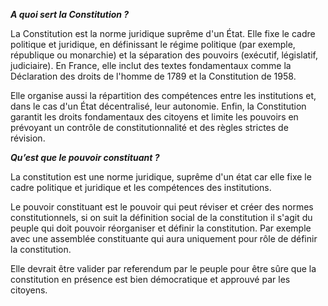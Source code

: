 ***A quoi sert la Constitution ?***

La Constitution est la norme juridique suprême d'un État. Elle fixe le cadre politique et juridique, en définissant le régime politique (par exemple, république ou monarchie) et la séparation des pouvoirs (exécutif, législatif, judiciaire). En France, elle inclut des textes fondamentaux comme la Déclaration des droits de l'homme de 1789 et la Constitution de 1958.

Elle organise aussi la répartition des compétences entre les institutions et, dans le cas d'un État décentralisé, leur autonomie. Enfin, la Constitution garantit les droits fondamentaux des citoyens et limite les pouvoirs en prévoyant un contrôle de constitutionnalité et des règles strictes de révision.


***Qu’est que le pouvoir constituant ?***

La constitution est une norme juridique, suprême d'un état car elle fixe le cadre politique et juridique et les compétences des institutions.

Le pouvoir constituant est le pouvoir qui peut réviser et créer des normes constitutionnels, si on suit la définition social de la constitution il s'agit du peuple qui doit pouvoir réorganiser et définir la constitution. Par exemple avec une assemblée constituante qui aura uniquement pour rôle de définir la constitution.

Elle devrait être valider par referendum par le peuple pour être sûre que la constitution en présence est bien démocratique et approuvé par les citoyens.   